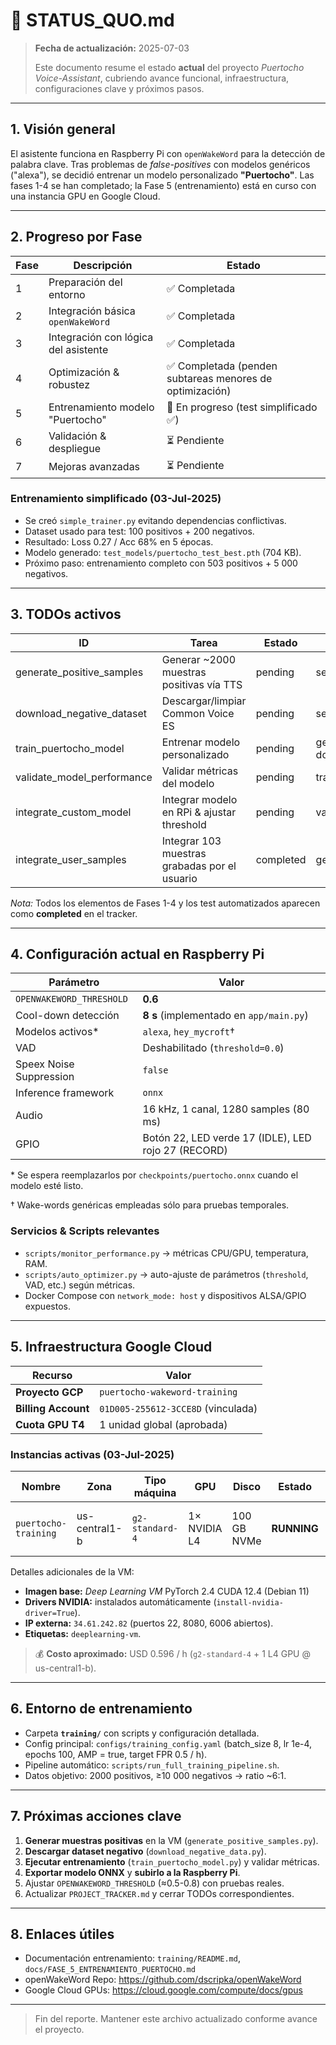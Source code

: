 # 📝 STATUS_QUO.md

> **Fecha de actualización:** 2025-07-03
>
> Este documento resume el estado **actual** del proyecto *Puertocho Voice-Assistant*, cubriendo avance funcional, infraestructura, configuraciones clave y próximos pasos.

---

## 1. Visión general

El asistente funciona en Raspberry Pi con `openWakeWord` para la detección de palabra clave. Tras problemas de *false-positives* con modelos genéricos ("alexa"), se decidió entrenar un modelo personalizado **"Puertocho"**. Las fases 1-4 se han completado; la Fase 5 (entrenamiento) está en curso con una instancia GPU en Google Cloud.

---

## 2. Progreso por Fase

| Fase | Descripción | Estado |
|------|-------------|--------|
| 1 | Preparación del entorno | ✅ Completada |
| 2 | Integración básica `openWakeWord` | ✅ Completada |
| 3 | Integración con lógica del asistente | ✅ Completada |
| 4 | Optimización & robustez | ✅ Completada (penden subtareas menores de optimización) |
| 5 | Entrenamiento modelo "Puertocho" | 🔄 En progreso (test simplificado ✅) |
| 6 | Validación & despliegue | ⏳ Pendiente |
| 7 | Mejoras avanzadas | ⏳ Pendiente |

### **Entrenamiento simplificado (03-Jul-2025)**
- Se creó `simple_trainer.py` evitando dependencias conflictivas.
- Dataset usado para test: 100 positivos + 200 negativos.
- Resultado: Loss 0.27 / Acc 68% en 5 épocas.
- Modelo generado: `test_models/puertocho_test_best.pth` (704 KB).
- Próximo paso: entrenamiento completo con 503 positivos + 5 000 negativos.

---

## 3. TODOs activos

| ID | Tarea | Estado | Dependencias |
|----|-------|--------|--------------|
| generate_positive_samples | Generar ~2000 muestras positivas vía TTS | pending | setup_training_environment |
| download_negative_dataset | Descargar/limpiar Common Voice ES | pending | setup_training_environment |
| train_puertocho_model | Entrenar modelo personalizado | pending | generate_positive_samples,<br/>download_negative_dataset |
| validate_model_performance | Validar métricas del modelo | pending | train_puertocho_model |
| integrate_custom_model | Integrar modelo en RPi & ajustar threshold | pending | validate_model_performance |
| integrate_user_samples | Integrar 103 muestras grabadas por el usuario | completed | generate_positive_samples |

*Nota:* Todos los elementos de Fases 1-4 y los test automatizados aparecen como **completed** en el tracker.

---

## 4. Configuración actual en Raspberry Pi

| Parámetro | Valor |
|-----------|-------|
| `OPENWAKEWORD_THRESHOLD` | **0.6** |
| Cool-down detección | **8 s** (implementado en `app/main.py`) |
| Modelos activos* | `alexa`, `hey_mycroft`† |
| VAD | Deshabilitado (`threshold=0.0`) |
| Speex Noise Suppression | `false` |
| Inference framework | `onnx` |
| Audio | 16 kHz, 1 canal, 1280 samples (80 ms) |
| GPIO | Botón 22, LED verde 17 (IDLE), LED rojo 27 (RECORD) |

\* Se espera reemplazarlos por `checkpoints/puertocho.onnx` cuando el modelo esté listo.

† Wake-words genéricas empleadas sólo para pruebas temporales.

### Servicios & Scripts relevantes

- `scripts/monitor_performance.py` → métricas CPU/GPU, temperatura, RAM.
- `scripts/auto_optimizer.py` → auto-ajuste de parámetros (`threshold`, VAD, etc.) según métricas.
- Docker Compose con `network_mode: host` y dispositivos ALSA/GPIO expuestos.

---

## 5. Infraestructura Google Cloud

| Recurso | Valor |
|---------|-------|
| **Proyecto GCP** | `puertocho-wakeword-training` |
| **Billing Account** | `01D005-255612-3CCE8D` (vinculada) |
| **Cuota GPU T4** | 1 unidad global (aprobada) |

### Instancias activas (03-Jul-2025)

| Nombre | Zona | Tipo máquina | GPU | Disco | Estado | Creación |
|--------|------|--------------|-----|-------|--------|----------|
| `puertocho-training` | us-central1-b | `g2-standard-4` | 1× NVIDIA L4 | 100 GB NVMe | **RUNNING** | 2025-07-03 07:38 UTC |

Detalles adicionales de la VM:

- **Imagen base:** *Deep Learning VM* PyTorch 2.4 CUDA 12.4 (Debian 11)
- **Drivers NVIDIA:** instalados automáticamente (`install-nvidia-driver=True`).
- **IP externa:** `34.61.242.82` (puertos 22, 8080, 6006 abiertos).
- **Etiquetas:** `deeplearning-vm`.

> 💰 **Costo aproximado:** USD 0.596 / h (`g2-standard-4` + 1 L4 GPU @ us-central1-b).

---

## 6. Entorno de entrenamiento

- Carpeta **`training/`** con scripts y configuración detallada.
- Config principal: `configs/training_config.yaml` (batch_size 8, lr 1e-4, epochs 100, AMP = true, target FPR 0.5 / h).
- Pipeline automático: `scripts/run_full_training_pipeline.sh`.
- Datos objetivo: 2000 positivos, ≥10 000 negativos → ratio ~6:1.

---

## 7. Próximas acciones clave

1. **Generar muestras positivas** en la VM (`generate_positive_samples.py`).
2. **Descargar dataset negativo** (`download_negative_data.py`).
3. **Ejecutar entrenamiento** (`train_puertocho_model.py`) y validar métricas.
4. **Exportar modelo ONNX** y **subirlo a la Raspberry Pi**.
5. Ajustar `OPENWAKEWORD_THRESHOLD` (≈0.5-0.8) con pruebas reales.
6. Actualizar `PROJECT_TRACKER.md` y cerrar TODOs correspondientes.

---

## 8. Enlaces útiles

- Documentación entrenamiento: `training/README.md`, `docs/FASE_5_ENTRENAMIENTO_PUERTOCHO.md`
- openWakeWord Repo: <https://github.com/dscripka/openWakeWord>
- Google Cloud GPUs: <https://cloud.google.com/compute/docs/gpus>

---

> Fin del reporte. Mantener este archivo actualizado conforme avance el proyecto. 